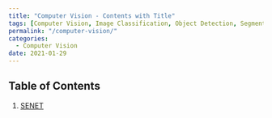 ```yaml
---
title: "Computer Vision - Contents with Title"
tags: [Computer Vision, Image Classification, Object Detection, Segmentation]
permalink: "/computer-vision/"
categories:
  - Computer Vision
date: 2021-01-29
---
```

## Table of Contents
1. [SENET](https://taemchoi.github.io/computer%20vision/CV-1/)